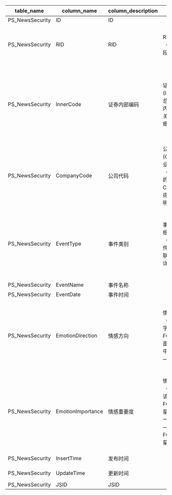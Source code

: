 | table_name| column_name | column_description | 注释 | Annotation | 数据示例|
|---|---|---|---|---|---|
| PS_NewsSecurity | ID| ID ||| 646996772025|
| PS_NewsSecurity | RID | RID| RID：与舆情资讯主表（PS_NewsMain）表ID字段关联。 | RID: Associated with the ID field of the Public Opinion Information Main Table (PS_NewsMain).| 606498305893|
| PS_NewsSecurity | InnerCode | 证券内部编码 | 证券内部编码(InnerCode)：与证券码表总表（SecuMainAll）中内部编码（InnerCode）关联，获得涉及证券的详细信息。| Security Internal Code (InnerCode): Associated with the internal code (InnerCode) in the master table of security codes (SecuMainAll), to obtain detailed information about the securities involved. | 16764 |
| PS_NewsSecurity | CompanyCode | 公司代码 | 公司代码(CompanyCode)：与“企业基本信息（EP_CompanyMain）”中的“企业编号CompanyCode）”关联，得到涉及公司的具体说明。 | Company Code: Associated with "Company Code" in "Enterprise Basic Information (EP_CompanyMain)", to obtain specific descriptions of the involved company.| 170593|
| PS_NewsSecurity | EventType | 事件类别 | 事件类别（EventType）：根据事件体系指引表（PS_EventStru）中的事件代码（EventCode）关联，获取涉及事件类别的详细信息。 | Event Category (EventType): Obtain detailed information about the event categories involved by associating with the event code (EventCode) in the event system guidance table (PS_EventStru).| FBT000000094|
| PS_NewsSecurity | EventName | 事件名称 ||| 对外投资|
| PS_NewsSecurity | EventDate | 事件时间 ||| null|
| PS_NewsSecurity | EmotionDirection| 情感方向 | 情感方向（EmotionDirection）：该字段固定以下常量：FCC0000002QA — 负面、FCC0000002QF — 中性、FCC0000002Q9 — 正面。| Emotion Direction (EmotionDirection): This field is fixed with the following constants: FCC0000002QA - Negative, FCC0000002QF - Neutral, FCC0000002Q9 - Positive.| FCC0000002QF|
| PS_NewsSecurity | EmotionImportance | 情感重要度 | 情感重要度（EmotionImportance）：该字段固定以下常量：FCC0000002QB — 零星、FCC0000002QC— 一星、FCC0000002QD — 二星、FCC0000002QE — 三星。 | Emotion Importance: This field is fixed with the following constants: FCC0000002QB - Sporadic, FCC0000002QC - One Star, FCC0000002QD - Two Stars, FCC0000002QE - Three Stars.| FCC0000002QE|
| PS_NewsSecurity | InsertTime| 发布时间 ||| 2020-06-29 06:44:12.670 |
| PS_NewsSecurity | UpdateTime| 更新时间 ||| 2020-06-29 06:44:12.670 |
| PS_NewsSecurity | JSID| JSID ||| 646996772026|